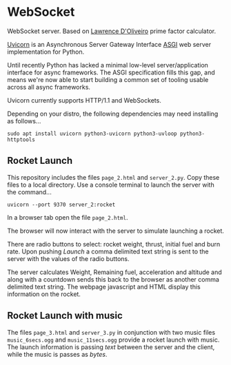 # WebSocket

WebSocket server. Based on [Lawrence D'Oliveiro](https://github.com/ldo) prime factor calculator.

[Uvicorn](https://www.uvicorn.org/) is an Asynchronous Server Gateway Interface [ASGI](https://asgi.readthedocs.io/en/latest/) web server implementation for Python.

Until recently Python has lacked a minimal low-level server/application interface for async frameworks. The ASGI specification fills this gap, and means we're now able to start building a common set of tooling usable across all async frameworks.

Uvicorn currently supports HTTP/1.1 and WebSockets.

Depending on your distro, the following dependencies may need installing as follows...
```
sudo apt install uvicorn python3-uvicorn python3-uvloop python3-httptools
```

## Rocket Launch

This repository includes the files `page_2.html` and `server_2.py`. Copy these files to a local directory. Use a console terminal to launch the server with the command...
```
uvicorn --port 9370 server_2:rocket
```

In a browser tab open the file `page_2.html`. 

The browser will now interact with the server to simulate launching a rocket.

There are radio buttons to select: rocket weight, thrust, initial fuel and burn rate. Upon pushing *Launch* a comma delimited text string is sent to the server with the values of the radio buttons.

The server calculates Weight, Remaining fuel, acceleration and altitude and along with a countdown sends this back to the browser as another comma delimited text string. The webpage javascript and HTML display this information on the rocket.

## Rocket Launch with music

The files `page_3.html` and `server_3.py` in conjunction with two music files `music_6secs.ogg` and `music_11secs.ogg` provide a rocket launch with music. The launch information is passing *text* between the server and the client, while the music is passes as *bytes*.



